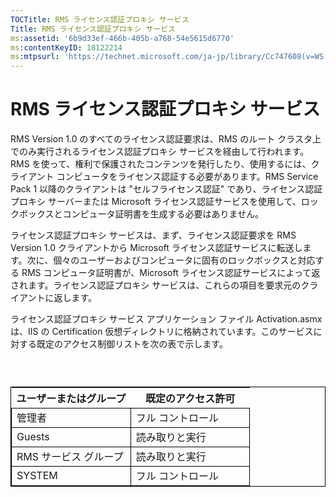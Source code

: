 ```yaml
---
TOCTitle: RMS ライセンス認証プロキシ サービス
Title: RMS ライセンス認証プロキシ サービス
ms:assetid: '6b9d33ef-466b-405b-a768-54e5615d6770'
ms:contentKeyID: 18122214
ms:mtpsurl: 'https://technet.microsoft.com/ja-jp/library/Cc747608(v=WS.10)'
---
```


RMS ライセンス認証プロキシ サービス
===================================

RMS Version 1.0 のすべてのライセンス認証要求は、RMS のルート クラスタ上でのみ実行されるライセンス認証プロキシ サービスを経由して行われます。RMS を使って、権利で保護されたコンテンツを発行したり、使用するには、クライアント コンピュータをライセンス認証する必要があります。RMS Service Pack 1 以降のクライアントは "セルフライセンス認証" であり、ライセンス認証プロキシ サーバーまたは Microsoft ライセンス認証サービスを使用して、ロックボックスとコンピュータ証明書を生成する必要はありません。

ライセンス認証プロキシ サービスは、まず、ライセンス認証要求を RMS Version 1.0 クライアントから Microsoft ライセンス認証サービスに転送します。次に、個々のユーザーおよびコンピュータに固有のロックボックスと対応する RMS コンピュータ証明書が、Microsoft ライセンス認証サービスによって返されます。ライセンス認証プロキシ サービスは、これらの項目を要求元のクライアントに返します。

ライセンス認証プロキシ サービス アプリケーション ファイル Activation.asmx は、IIS の Certification 仮想ディレクトリに格納されています。このサービスに対する既定のアクセス制御リストを次の表で示します。

###  

 
<table style="border:1px solid black;">
<colgroup>
<col width="50%" />
<col width="50%" />
</colgroup>
<thead>
<tr class="header">
<th>ユーザーまたはグループ</th>
<th>既定のアクセス許可</th>
</tr>
</thead>
<tbody>
<tr class="odd">
<td style="border:1px solid black;">管理者</td>
<td style="border:1px solid black;">フル コントロール</td>
</tr>
<tr class="even">
<td style="border:1px solid black;">Guests</td>
<td style="border:1px solid black;">読み取りと実行</td>
</tr>
<tr class="odd">
<td style="border:1px solid black;">RMS サービス グループ</td>
<td style="border:1px solid black;">読み取りと実行</td>
</tr>
<tr class="even">
<td style="border:1px solid black;">SYSTEM</td>
<td style="border:1px solid black;">フル コントロール</td>
</tr>
</tbody>
</table>
